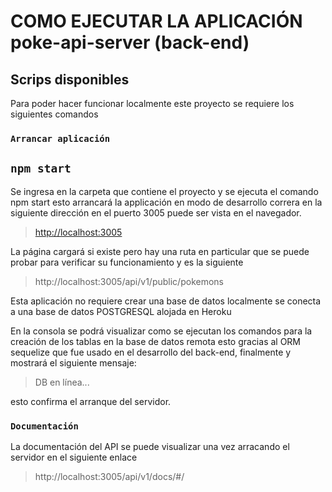 # COMO EJECUTAR LA APLICACIÓN poke-api-server (back-end)


## Scrips disponibles

Para poder hacer funcionar localmente este proyecto se requiere los siguientes comandos

### `Arrancar aplicación`

## `npm start`

Se ingresa en la carpeta que contiene el proyecto y se ejecuta el comando npm start esto arrancará la applicación en modo de desarrollo
correra en la siguiente dirección en el puerto 3005 puede ser vista en el navegador.

>[http://localhost:3005](http://localhost:3005) 

La página cargará si existe pero hay una ruta en particular que se puede probar para verificar su funcionamiento y es la siguiente

>http://localhost:3005/api/v1/public/pokemons

Esta aplicación no requiere crear una base de datos localmente se conecta a una base de datos POSTGRESQL alojada en Heroku

En la consola se podrá visualizar como se ejecutan los comandos para la creación de los tablas en la base de datos remota esto gracias al ORM sequelize que fue usado en el desarrollo del back-end, finalmente y mostrará el siguiente mensaje: 

>DB en línea...

esto confirma el arranque del servidor.

### `Documentación`

La documentación del API  se puede visualizar una vez arracando el servidor en el siguiente enlace

>http://localhost:3005/api/v1/docs/#/
